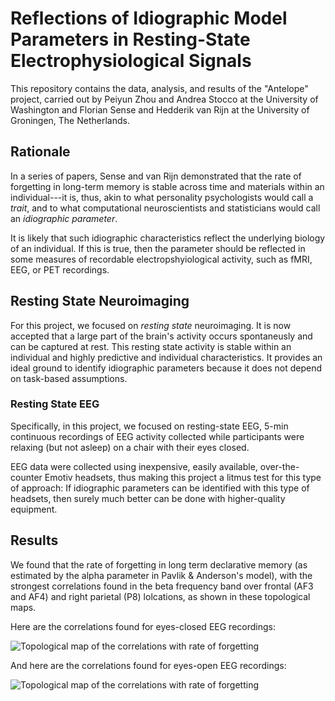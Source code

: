 # Reflections of Idiographic Model Parameters in Resting-State Electrophysiological Signals

This repository contains the data, analysis, and results of the
"Antelope" project, carried out by Peiyun Zhou and Andrea Stocco at
the University of Washington and Florian Sense and Hedderik van Rijn
at the University of Groningen, The Netherlands.

## Rationale

In a series of papers, Sense and van Rijn demonstrated that the rate
of forgetting in long-term memory is stable across time and materials
within an individual---it is, thus, akin to what personality
psychologists would call a _trait_, and to what computational
neuroscientists and statisticians would call an _idiographic
parameter_.

It is likely that such idiographic characteristics reflect the
underlying biology of an individual. If this is true, then the
parameter should be reflected in some measures of recordable
electropshyiological activity, such as fMRI, EEG, or PET recordings.

## Resting State Neuroimaging

For this project, we focused on _resting state_ neuroimaging. It is
now accepted that a large part of the brain's activity occurs
spontaneusly and can be captured at rest. This resting state activity
is stable within an individual and highly predictive and individual
characteristics. It provides an ideal ground to identify idiographic
parameters because it does not depend on task-based assumptions.

### Resting State EEG

Specifically, in this project, we focused on resting-state EEG, 5-min
continuous recordings of EEG activity collected while participants
were relaxing (but not asleep) on a chair with their eyes
closed.

EEG data were collected using inexpensive, easily available,
over-the-counter Emotiv headsets, thus making this project a litmus
test for this type of approach: If idiographic parameters can be
identified with this type of headsets, then surely much better can be
done with higher-quality equipment.

## Results

We found that the rate of forgetting in long term declarative memory
(as estimated by the alpha parameter in Pavlik & Anderson's model),
with the strongest correlations found in the beta frequency band over
frontal (AF3 and AF4) and right parietal (P8) lolcations, as shown in
these topological maps.

Here are the correlations found for eyes-closed EEG recordings:

![Topological map of the correlations with rate of
 forgetting](images/topo_correlations_eyes_closed.png)

And here are the correlations found for eyes-open EEG recordings:

![Topological map of the correlations with rate of
 forgetting](images/topo_correlations_eyes_open.png)


